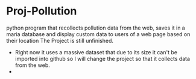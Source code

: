 # Proj-Pollution
python program that recollects pollution data from the web, saves it in a maria database and display custom data to users of a web page based on their location
The Project is still unfinished. 
- Right now it uses a massive dataset that due to its size it can't be imported into github so I will change the project so that it collects data from the web.
- 
